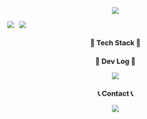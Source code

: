 
<!-- Header -->
<div align="center">
  <img src="https://capsule-render.vercel.app/api?type=rounded&color=gradient&text=Welcome%20to%20SIK's%20GitHub%20👋&animation=twinkling&fontSize=40&fontAlignY=50&fontAlign=50&height=180">
</div>

<br>

<div align="center" style="display:flex; flex-direction:row;">
  <img src="https://github-readme-stats.vercel.app/api/top-langs/?username=SeoJaeSik&layout=compact&theme=dark">&nbsp&nbsp&nbsp
  <!-- <img src="https://github-readme-stats.vercel.app/api/top-langs/?username=SeoJaeSik&layout=donut&theme=dark"> -->
  <img src="https://github-readme-stats.vercel.app/api?username=SeoJaeSik&include_all_commits=true&show_icons=true&theme=dark#gh-dark-mode-only">
</div>

<h3 align="center">📌 Tech Stack 📌</h3>

<h3 align="center">📝 Dev Log 📝</h3>
<div align="center">
  <a href="https://sikcoding.tistory.com/">
    <img src="https://img.shields.io/badge/Tistory-000000?style=for-the-badge&logo=Tistory&logoColor=white">
  </a>
</div>

<h3 align="center">📞 Contact 📞</h3>
<div align="center">
  <a href="mailto:sdvilzty@naver.com">
    <img src="https://img.shields.io/badge/NAVER-E?style=for-the-badge&logo=naver&logoColor=white">
  </a>
</div>


